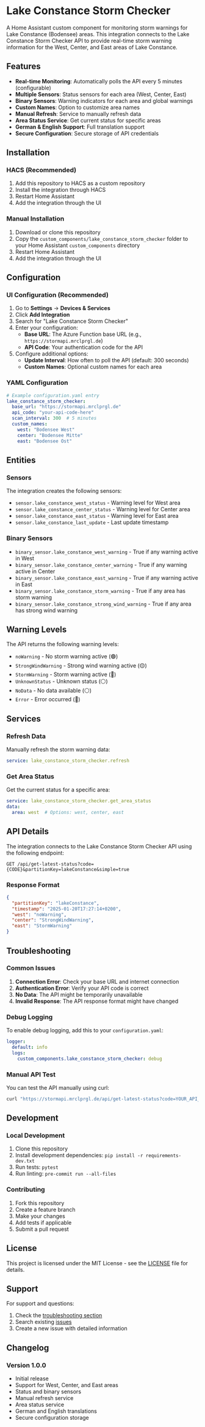 # Lake Constance Storm Checker

A Home Assistant custom component for monitoring storm warnings for Lake Constance (Bodensee) areas. This integration connects to the Lake Constance Storm Checker API to provide real-time storm warning information for the West, Center, and East areas of Lake Constance.

## Features

- **Real-time Monitoring**: Automatically polls the API every 5 minutes (configurable)
- **Multiple Sensors**: Status sensors for each area (West, Center, East)
- **Binary Sensors**: Warning indicators for each area and global warnings
- **Custom Names**: Option to customize area names
- **Manual Refresh**: Service to manually refresh data
- **Area Status Service**: Get current status for specific areas
- **German & English Support**: Full translation support
- **Secure Configuration**: Secure storage of API credentials

## Installation

### HACS (Recommended)

1. Add this repository to HACS as a custom repository
2. Install the integration through HACS
3. Restart Home Assistant
4. Add the integration through the UI

### Manual Installation

1. Download or clone this repository
2. Copy the `custom_components/lake_constance_storm_checker` folder to your Home Assistant `custom_components` directory
3. Restart Home Assistant
4. Add the integration through the UI

## Configuration

### UI Configuration (Recommended)

1. Go to **Settings** → **Devices & Services**
2. Click **Add Integration**
3. Search for "Lake Constance Storm Checker"
4. Enter your configuration:
   - **Base URL**: The Azure Function base URL (e.g., `https://stormapi.mrclprgl.de`)
   - **API Code**: Your authentication code for the API
5. Configure additional options:
   - **Update Interval**: How often to poll the API (default: 300 seconds)
   - **Custom Names**: Optional custom names for each area

### YAML Configuration

```yaml
# Example configuration.yaml entry
lake_constance_storm_checker:
  base_url: "https://stormapi.mrclprgl.de"
  api_code: "your-api-code-here"
  scan_interval: 300  # 5 minutes
  custom_names:
    west: "Bodensee West"
    center: "Bodensee Mitte"
    east: "Bodensee Ost"
```

## Entities

### Sensors

The integration creates the following sensors:

- `sensor.lake_constance_west_status` - Warning level for West area
- `sensor.lake_constance_center_status` - Warning level for Center area
- `sensor.lake_constance_east_status` - Warning level for East area
- `sensor.lake_constance_last_update` - Last update timestamp

### Binary Sensors

- `binary_sensor.lake_constance_west_warning` - True if any warning active in West
- `binary_sensor.lake_constance_center_warning` - True if any warning active in Center
- `binary_sensor.lake_constance_east_warning` - True if any warning active in East
- `binary_sensor.lake_constance_storm_warning` - True if any area has storm warning
- `binary_sensor.lake_constance_strong_wind_warning` - True if any area has strong wind warning

## Warning Levels

The API returns the following warning levels:

- `noWarning` - No storm warning active (🟢)
- `StrongWindWarning` - Strong wind warning active (🟡)
- `StormWarning` - Storm warning active (🔴)
- `UnknownStatus` - Unknown status (⚪)
- `NoData` - No data available (⚪)
- `Error` - Error occurred (🔴)

## Services

### Refresh Data

Manually refresh the storm warning data:

```yaml
service: lake_constance_storm_checker.refresh
```

### Get Area Status

Get the current status for a specific area:

```yaml
service: lake_constance_storm_checker.get_area_status
data:
  area: west  # Options: west, center, east
```

## API Details

The integration connects to the Lake Constance Storm Checker API using the following endpoint:

```
GET /api/get-latest-status?code={CODE}&partitionKey=lakeConstance&simple=true
```

### Response Format

```json
{
  "partitionKey": "lakeConstance",
  "timestamp": "2025-01-20T17:27:14+0200",
  "west": "noWarning",
  "center": "StrongWindWarning",
  "east": "StormWarning"
}
```

## Troubleshooting

### Common Issues

1. **Connection Error**: Check your base URL and internet connection
2. **Authentication Error**: Verify your API code is correct
3. **No Data**: The API might be temporarily unavailable
4. **Invalid Response**: The API response format might have changed

### Debug Logging

To enable debug logging, add this to your `configuration.yaml`:

```yaml
logger:
  default: info
  logs:
    custom_components.lake_constance_storm_checker: debug
```

### Manual API Test

You can test the API manually using curl:

```bash
curl "https://stormapi.mrclprgl.de/api/get-latest-status?code=YOUR_API_CODE&partitionKey=lakeConstance&simple=true"
```

## Development

### Local Development

1. Clone this repository
2. Install development dependencies: `pip install -r requirements-dev.txt`
3. Run tests: `pytest`
4. Run linting: `pre-commit run --all-files`

### Contributing

1. Fork this repository
2. Create a feature branch
3. Make your changes
4. Add tests if applicable
5. Submit a pull request

## License

This project is licensed under the MIT License - see the [LICENSE](LICENSE) file for details.

## Support

For support and questions:

1. Check the [troubleshooting section](#troubleshooting)
2. Search existing [issues](../../issues)
3. Create a new issue with detailed information

## Changelog

### Version 1.0.0
- Initial release
- Support for West, Center, and East areas
- Status and binary sensors
- Manual refresh service
- Area status service
- German and English translations
- Secure configuration storage 